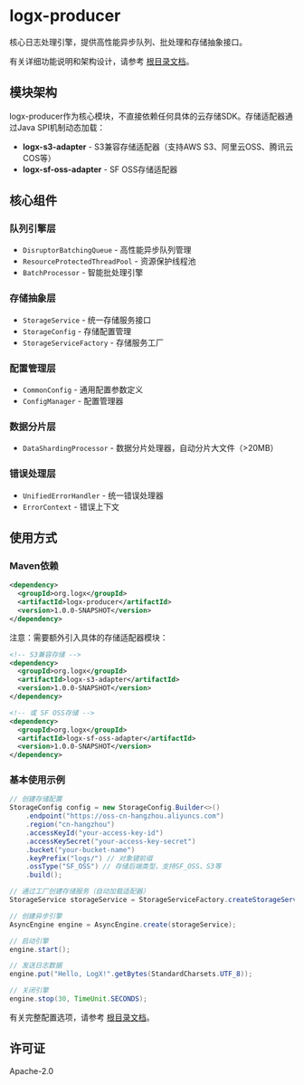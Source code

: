 # logx-producer

核心日志处理引擎，提供高性能异步队列、批处理和存储抽象接口。

有关详细功能说明和架构设计，请参考 [根目录文档](../README.md)。

## 模块架构

logx-producer作为核心模块，不直接依赖任何具体的云存储SDK。存储适配器通过Java SPI机制动态加载：

- **logx-s3-adapter** - S3兼容存储适配器（支持AWS S3、阿里云OSS、腾讯云COS等）
- **logx-sf-oss-adapter** - SF OSS存储适配器

## 核心组件

### 队列引擎层
- `DisruptorBatchingQueue` - 高性能异步队列管理
- `ResourceProtectedThreadPool` - 资源保护线程池
- `BatchProcessor` - 智能批处理引擎

### 存储抽象层
- `StorageService` - 统一存储服务接口
- `StorageConfig` - 存储配置管理
- `StorageServiceFactory` - 存储服务工厂

### 配置管理层
- `CommonConfig` - 通用配置参数定义
- `ConfigManager` - 配置管理器

### 数据分片层
- `DataShardingProcessor` - 数据分片处理器，自动分片大文件（>20MB）

### 错误处理层
- `UnifiedErrorHandler` - 统一错误处理器
- `ErrorContext` - 错误上下文

## 使用方式

### Maven依赖

```xml
<dependency>
  <groupId>org.logx</groupId>
  <artifactId>logx-producer</artifactId>
  <version>1.0.0-SNAPSHOT</version>
</dependency>
```

注意：需要额外引入具体的存储适配器模块：
```xml
<!-- S3兼容存储 -->
<dependency>
  <groupId>org.logx</groupId>
  <artifactId>logx-s3-adapter</artifactId>
  <version>1.0.0-SNAPSHOT</version>
</dependency>

<!-- 或 SF OSS存储 -->
<dependency>
  <groupId>org.logx</groupId>
  <artifactId>logx-sf-oss-adapter</artifactId>
  <version>1.0.0-SNAPSHOT</version>
</dependency>
```

### 基本使用示例

```java
// 创建存储配置
StorageConfig config = new StorageConfig.Builder<>()
    .endpoint("https://oss-cn-hangzhou.aliyuncs.com")
    .region("cn-hangzhou")
    .accessKeyId("your-access-key-id")
    .accessKeySecret("your-access-key-secret")
    .bucket("your-bucket-name")
    .keyPrefix("logs/") // 对象键前缀
    .ossType("SF_OSS") // 存储后端类型，支持SF_OSS、S3等
    .build();

// 通过工厂创建存储服务（自动加载适配器）
StorageService storageService = StorageServiceFactory.createStorageService(config);

// 创建异步引擎
AsyncEngine engine = AsyncEngine.create(storageService);

// 启动引擎
engine.start();

// 发送日志数据
engine.put("Hello, LogX!".getBytes(StandardCharsets.UTF_8));

// 关闭引擎
engine.stop(30, TimeUnit.SECONDS);
```

有关完整配置选项，请参考 [根目录文档](../README.md#可选参数)。

## 许可证

Apache-2.0